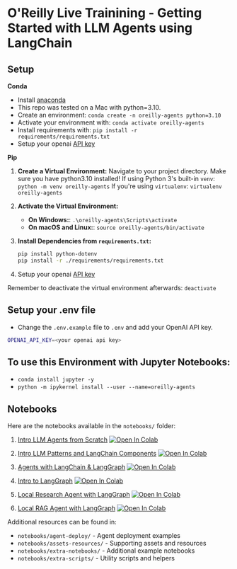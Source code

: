 # O'Reilly Live Trainining - Getting Started with LLM Agents using LangChain

## Setup

**Conda**

- Install [anaconda](https://www.anaconda.com/download)
- This repo was tested on a Mac with python=3.10.
- Create an environment: `conda create -n oreilly-agents python=3.10`
- Activate your environment with: `conda activate oreilly-agents`
- Install requirements with: `pip install -r requirements/requirements.txt`
- Setup your openai [API key](https://platform.openai.com/)

**Pip**


1. **Create a Virtual Environment:**
    Navigate to your project directory. Make sure you have python3.10 installed! 
    If using Python 3's built-in `venv`: `python -m venv oreilly-agents`
    If you're using `virtualenv`: `virtualenv oreilly-agents`

2. **Activate the Virtual Environment:**
    - **On Windows:**: `.\oreilly-agents\Scripts\activate`
    - **On macOS and Linux:**: `source oreilly-agents/bin/activate`

3. **Install Dependencies from `requirements.txt`:**
    ```bash
    pip install python-dotenv
    pip install -r ./requirements/requirements.txt
    ```

4. Setup your openai [API key](https://platform.openai.com/)

Remember to deactivate the virtual environment afterwards: `deactivate`

## Setup your .env file

- Change the `.env.example` file to `.env` and add your OpenAI API key.

```bash
OPENAI_API_KEY=<your openai api key>
```

## To use this Environment with Jupyter Notebooks:

- ```conda install jupyter -y```
- ```python -m ipykernel install --user --name=oreilly-agents```

## Notebooks

Here are the notebooks available in the `notebooks/` folder:

1. [Intro LLM Agents from Scratch](notebooks/1.0-intro-llm-agents-from-scratch.ipynb)
[![Open In Colab](https://colab.research.google.com/assets/colab-badge.svg)](https://colab.research.google.com/github/EnkrateiaLucca/oreilly_live_training_agents/blob/main/notebooks/1.0-intro-llm-agents-from-scratch.ipynb)

2. [Intro LLM Patterns and LangChain Components](notebooks/2.0-intro-llm-patterns-and-langchain-components.ipynb)
[![Open In Colab](https://colab.research.google.com/assets/colab-badge.svg)](https://colab.research.google.com/github/EnkrateiaLucca/oreilly_live_training_agents/blob/main/notebooks/2.0-intro-llm-patterns-and-langchain-components.ipynb)

3. [Agents with LangChain & LangGraph](notebooks/3.0-agents-with-langchain-langgraph.ipynb)
[![Open In Colab](https://colab.research.google.com/assets/colab-badge.svg)](https://colab.research.google.com/github/EnkrateiaLucca/oreilly_live_training_agents/blob/main/notebooks/3.0-agents-with-langchain-langgraph.ipynb)

4. [Intro to LangGraph](notebooks/4.0-intro-langgraph.ipynb)
[![Open In Colab](https://colab.research.google.com/assets/colab-badge.svg)](https://colab.research.google.com/github/EnkrateiaLucca/oreilly_live_training_agents/blob/main/notebooks/4.0-intro-langgraph.ipynb)

5. [Local Research Agent with LangGraph](notebooks/5.0-local-research-agent-langgraph.ipynb)
[![Open In Colab](https://colab.research.google.com/assets/colab-badge.svg)](https://colab.research.google.com/github/EnkrateiaLucca/oreilly_live_training_agents/blob/main/notebooks/5.0-local-research-agent-langgraph.ipynb)

6. [Local RAG Agent with LangGraph](notebooks/6.0-local-rag-agent-langgraph.ipynb)
[![Open In Colab](https://colab.research.google.com/assets/colab-badge.svg)](https://colab.research.google.com/github/EnkrateiaLucca/oreilly_live_training_agents/blob/main/notebooks/6.0-local-rag-agent-langgraph.ipynb)

Additional resources can be found in:
- `notebooks/agent-deploy/` - Agent deployment examples
- `notebooks/assets-resources/` - Supporting assets and resources
- `notebooks/extra-notebooks/` - Additional example notebooks
- `notebooks/extra-scripts/` - Utility scripts and helpers
